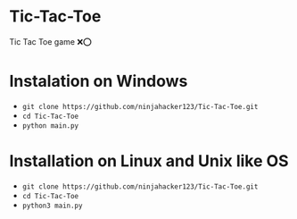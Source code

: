 # Tic-Tac-Toe
Tic Tac Toe game ❌⭕

# Instalation on Windows
* `git clone https://github.com/ninjahacker123/Tic-Tac-Toe.git`
* `cd Tic-Tac-Toe`
* `python main.py`

# Installation on Linux and Unix like OS
* `git clone https://github.com/ninjahacker123/Tic-Tac-Toe.git`
* `cd Tic-Tac-Toe`
* `python3 main.py`
